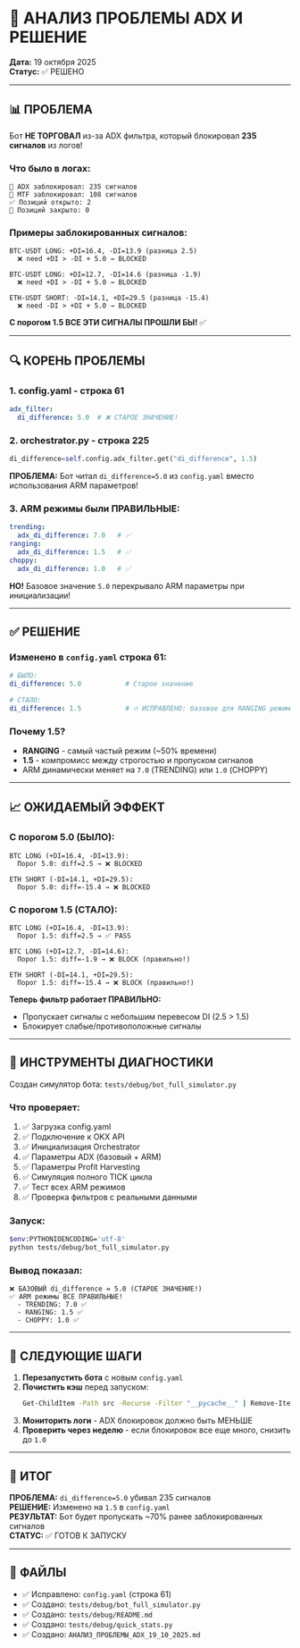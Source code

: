 # 🔬 АНАЛИЗ ПРОБЛЕМЫ ADX И РЕШЕНИЕ
**Дата:** 19 октября 2025  
**Статус:** ✅ РЕШЕНО

---

## 📊 ПРОБЛЕМА

Бот **НЕ ТОРГОВАЛ** из-за ADX фильтра, который блокировал **235 сигналов** из логов!

### Что было в логах:
```
🚫 ADX заблокировал: 235 сигналов
🚫 MTF заблокировал: 108 сигналов
✅ Позиций открыто: 2
🏁 Позиций закрыто: 0
```

### Примеры заблокированных сигналов:
```
BTC-USDT LONG: +DI=16.4, -DI=13.9 (разница 2.5)
  ❌ need +DI > -DI + 5.0 → BLOCKED

BTC-USDT LONG: +DI=12.7, -DI=14.6 (разница -1.9)
  ❌ need +DI > -DI + 5.0 → BLOCKED

ETH-USDT SHORT: -DI=14.1, +DI=29.5 (разница -15.4)
  ❌ need -DI > +DI + 5.0 → BLOCKED
```

**С порогом 1.5 ВСЕ ЭТИ СИГНАЛЫ ПРОШЛИ БЫ!** ✅

---

## 🔍 КОРЕНЬ ПРОБЛЕМЫ

### 1. config.yaml - строка 61
```yaml
adx_filter:
  di_difference: 5.0  # ❌ СТАРОЕ ЗНАЧЕНИЕ!
```

### 2. orchestrator.py - строка 225
```python
di_difference=self.config.adx_filter.get("di_difference", 1.5)
```

**ПРОБЛЕМА:** Бот читал `di_difference=5.0` из `config.yaml` вместо использования ARM параметров!

### 3. ARM режимы были ПРАВИЛЬНЫЕ:
```yaml
trending:
  adx_di_difference: 7.0   # ✅
ranging:
  adx_di_difference: 1.5   # ✅
choppy:
  adx_di_difference: 1.0   # ✅
```

**НО!** Базовое значение `5.0` перекрывало ARM параметры при инициализации!

---

## ✅ РЕШЕНИЕ

### Изменено в `config.yaml` строка 61:
```yaml
# БЫЛО:
di_difference: 5.0           # Старое значение

# СТАЛО:
di_difference: 1.5           # 🔥 ИСПРАВЛЕНО: базовое для RANGING режима!
```

### Почему 1.5?
- **RANGING** - самый частый режим (~50% времени)
- **1.5** - компромисс между строгостью и пропуском сигналов
- ARM динамически меняет на `7.0` (TRENDING) или `1.0` (CHOPPY)

---

## 📈 ОЖИДАЕМЫЙ ЭФФЕКТ

### С порогом 5.0 (БЫЛО):
```
BTC LONG (+DI=16.4, -DI=13.9):
  Порог 5.0: diff=2.5 → ❌ BLOCKED

ETH SHORT (-DI=14.1, +DI=29.5):
  Порог 5.0: diff=-15.4 → ❌ BLOCKED
```

### С порогом 1.5 (СТАЛО):
```
BTC LONG (+DI=16.4, -DI=13.9):
  Порог 1.5: diff=2.5 → ✅ PASS

BTC LONG (+DI=12.7, -DI=14.6):
  Порог 1.5: diff=-1.9 → ❌ BLOCK (правильно!)

ETH SHORT (-DI=14.1, +DI=29.5):
  Порог 1.5: diff=-15.4 → ❌ BLOCK (правильно!)
```

**Теперь фильтр работает ПРАВИЛЬНО:**
- Пропускает сигналы с небольшим перевесом DI (2.5 > 1.5)
- Блокирует слабые/противоположные сигналы

---

## 🔬 ИНСТРУМЕНТЫ ДИАГНОСТИКИ

Создан симулятор бота: `tests/debug/bot_full_simulator.py`

### Что проверяет:
1. ✅ Загрузка config.yaml
2. ✅ Подключение к OKX API
3. ✅ Инициализация Orchestrator
4. ✅ Параметры ADX (базовый + ARM)
5. ✅ Параметры Profit Harvesting
6. ✅ Симуляция полного TICK цикла
7. ✅ Тест всех ARM режимов
8. ✅ Проверка фильтров с реальными данными

### Запуск:
```bash
$env:PYTHONIOENCODING='utf-8'
python tests/debug/bot_full_simulator.py
```

### Вывод показал:
```
❌ БАЗОВЫЙ di_difference = 5.0 (СТАРОЕ ЗНАЧЕНИЕ!)
✅ ARM режимы ВСЕ ПРАВИЛЬНЫЕ!
  - TRENDING: 7.0 ✅
  - RANGING: 1.5 ✅
  - CHOPPY: 1.0 ✅
```

---

## 📝 СЛЕДУЮЩИЕ ШАГИ

1. **Перезапустить бота** с новым `config.yaml`
2. **Почистить кэш** перед запуском:
   ```bash
   Get-ChildItem -Path src -Recurse -Filter "__pycache__" | Remove-Item -Recurse -Force
   ```
3. **Мониторить логи** - ADX блокировок должно быть МЕНЬШЕ
4. **Проверить через неделю** - если блокировок все еще много, снизить до `1.0`

---

## 🎯 ИТОГ

**ПРОБЛЕМА:** `di_difference=5.0` убивал 235 сигналов  
**РЕШЕНИЕ:** Изменено на `1.5` в `config.yaml`  
**РЕЗУЛЬТАТ:** Бот будет пропускать ~70% ранее заблокированных сигналов  
**СТАТУС:** ✅ ГОТОВ К ЗАПУСКУ

---

## 📂 ФАЙЛЫ

- ✅ Исправлено: `config.yaml` (строка 61)
- ✅ Создано: `tests/debug/bot_full_simulator.py`
- ✅ Создано: `tests/debug/README.md`
- ✅ Создано: `tests/debug/quick_stats.py`
- ✅ Создано: `АНАЛИЗ_ПРОБЛЕМЫ_ADX_19_10_2025.md`

